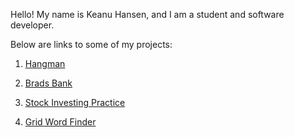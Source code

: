 Hello! 
My name is Keanu Hansen, and I am a student and software developer.

Below are links to some of my projects:

1. [Hangman](https://github.com/KeanuHansen/HangmanAssignment/edit/main/README.md)

2. [Brads Bank](https://github.com/KeanuHansen/BradsBank/blob/master/KeanusREADME.md)

3. [Stock Investing Practice](https://github.com/KeanuHansen/BradRock-s/blob/master/KeanusREADME.md)

4. [Grid Word Finder](https://github.com/aalsarori/BoggleGame/blob/main/KeanusREADME.md)
